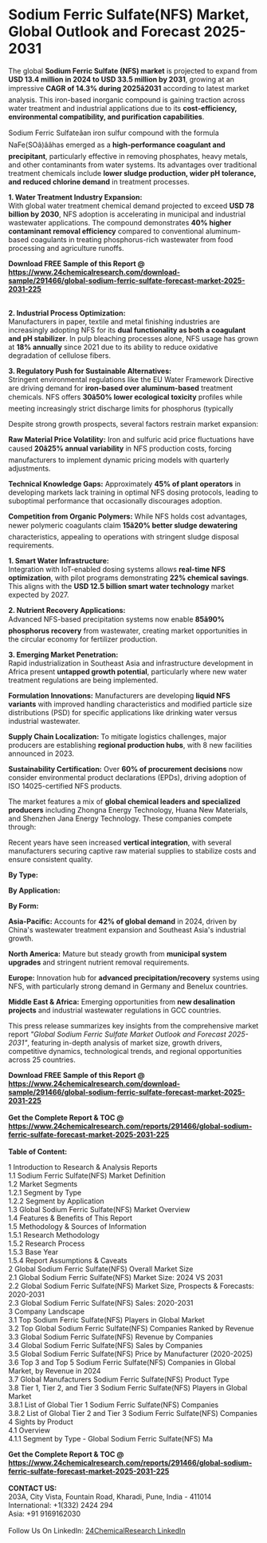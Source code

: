 <h1>Sodium Ferric Sulfate(NFS) Market, Global Outlook and Forecast 2025-2031</h1><p>The global <strong>Sodium Ferric Sulfate (NFS) market</strong> is projected to expand from <strong>USD 13.4 million in 2024 to USD 33.5 million by 2031</strong>, growing at an impressive <strong>CAGR of 14.3% during 2025â2031</strong> according to latest market analysis. This iron-based inorganic compound is gaining traction across water treatment and industrial applications due to its <strong>cost-efficiency, environmental compatibility, and purification capabilities</strong>.</p><p>Sodium Ferric Sulfateâan iron sulfur compound with the formula NaFe(SOâ)ââhas emerged as a <strong>high-performance coagulant and precipitant</strong>, particularly effective in removing phosphates, heavy metals, and other contaminants from water systems. Its advantages over traditional treatment chemicals include <strong>lower sludge production, wider pH tolerance, and reduced chlorine demand</strong> in treatment processes.</p><p><strong>1. Water Treatment Industry Expansion:</strong><br>
With global water treatment chemical demand projected to exceed <strong>USD 78 billion by 2030</strong>, NFS adoption is accelerating in municipal and industrial wastewater applications. The compound demonstrates <strong>40% higher contaminant removal efficiency</strong> compared to conventional aluminum-based coagulants in treating phosphorus-rich wastewater from food processing and agriculture runoffs.</p><div><b>Download FREE Sample of this Report @ 
            <a href="https://www.24chemicalresearch.com/download-sample/291466/global-sodium-ferric-sulfate-forecast-market-2025-2031-225">
            https://www.24chemicalresearch.com/download-sample/291466/global-sodium-ferric-sulfate-forecast-market-2025-2031-225</a></b></div><br><p><strong>2. Industrial Process Optimization:</strong><br>
Manufacturers in paper, textile and metal finishing industries are increasingly adopting NFS for its <strong>dual functionality as both a coagulant and pH stabilizer</strong>. In pulp bleaching processes alone, NFS usage has grown at <strong>18% annually</strong> since 2021 due to its ability to reduce oxidative degradation of cellulose fibers.</p><p><strong>3. Regulatory Push for Sustainable Alternatives:</strong><br>
Stringent environmental regulations like the EU Water Framework Directive are driving demand for <strong>iron-based over aluminum-based</strong> treatment chemicals. NFS offers <strong>30â50% lower ecological toxicity</strong> profiles while meeting increasingly strict discharge limits for phosphorus (typically 

</p><p>Despite strong growth prospects, several factors restrain market expansion:</p><p><strong>Raw Material Price Volatility:</strong> Iron and sulfuric acid price fluctuations have caused <strong>20â25% annual variability</strong> in NFS production costs, forcing manufacturers to implement dynamic pricing models with quarterly adjustments.</p><p><strong>Technical Knowledge Gaps:</strong> Approximately <strong>45% of plant operators</strong> in developing markets lack training in optimal NFS dosing protocols, leading to suboptimal performance that occasionally discourages adoption.</p><p><strong>Competition from Organic Polymers:</strong> While NFS holds cost advantages, newer polymeric coagulants claim <strong>15â20% better sludge dewatering</strong> characteristics, appealing to operations with stringent sludge disposal requirements.</p><p><strong>1. Smart Water Infrastructure:</strong><br>
Integration with IoT-enabled dosing systems allows <strong>real-time NFS optimization</strong>, with pilot programs demonstrating <strong>22% chemical savings</strong>. This aligns with the <strong>USD 12.5 billion smart water technology</strong> market expected by 2027.</p><p><strong>2. Nutrient Recovery Applications:</strong><br>
Advanced NFS-based precipitation systems now enable <strong>85â90% phosphorus recovery</strong> from wastewater, creating market opportunities in the circular economy for fertilizer production.</p><p><strong>3. Emerging Market Penetration:</strong><br>
Rapid industrialization in Southeast Asia and infrastructure development in Africa present <strong>untapped growth potential</strong>, particularly where new water treatment regulations are being implemented.</p><p><strong>Formulation Innovations:</strong> Manufacturers are developing <strong>liquid NFS variants</strong> with improved handling characteristics and modified particle size distributions (PSD) for specific applications like drinking water versus industrial wastewater.</p><p><strong>Supply Chain Localization:</strong> To mitigate logistics challenges, major producers are establishing <strong>regional production hubs</strong>, with 8 new facilities announced in 2023.</p><p><strong>Sustainability Certification:</strong> Over <strong>60% of procurement decisions</strong> now consider environmental product declarations (EPDs), driving adoption of ISO 14025-certified NFS products.</p><p>The market features a mix of <strong>global chemical leaders and specialized producers</strong> including Zhongna Energy Technology, Huana New Materials, and Shenzhen Jana Energy Technology. These companies compete through:</p><p>Recent years have seen increased <strong>vertical integration</strong>, with several manufacturers securing captive raw material supplies to stabilize costs and ensure consistent quality.</p><p><strong>By Type:</strong></p><p><strong>By Application:</strong></p><p><strong>By Form:</strong></p><p><strong>Asia-Pacific:</strong> Accounts for <strong>42% of global demand</strong> in 2024, driven by China's wastewater treatment expansion and Southeast Asia's industrial growth.</p><p><strong>North America:</strong> Mature but steady growth from <strong>municipal system upgrades</strong> and stringent nutrient removal requirements.</p><p><strong>Europe:</strong> Innovation hub for <strong>advanced precipitation/recovery</strong> systems using NFS, with particularly strong demand in Germany and Benelux countries.</p><p><strong>Middle East &amp; Africa:</strong> Emerging opportunities from <strong>new desalination projects</strong> and industrial wastewater regulations in GCC countries.</p><p>This press release summarizes key insights from the comprehensive market report <em>"Global Sodium Ferric Sulfate Market Outlook and Forecast 2025-2031"</em>, featuring in-depth analysis of market size, growth drivers, competitive dynamics, technological trends, and regional opportunities across 25 countries.</p><div><b>Download FREE Sample of this Report @ 
            <a href="https://www.24chemicalresearch.com/download-sample/291466/global-sodium-ferric-sulfate-forecast-market-2025-2031-225">
            https://www.24chemicalresearch.com/download-sample/291466/global-sodium-ferric-sulfate-forecast-market-2025-2031-225</a></b></div><br><div><b>Get the Complete Report & TOC @ 
            <a href="https://www.24chemicalresearch.com/reports/291466/global-sodium-ferric-sulfate-forecast-market-2025-2031-225">
            https://www.24chemicalresearch.com/reports/291466/global-sodium-ferric-sulfate-forecast-market-2025-2031-225</a></b></div><br>
            <b>Table of Content:</b><p>1 Introduction to Research & Analysis Reports<br />
 1.1 Sodium Ferric Sulfate(NFS) Market Definition<br />
 1.2 Market Segments<br />
 1.2.1 Segment by Type<br />
 1.2.2 Segment by Application<br />
 1.3 Global Sodium Ferric Sulfate(NFS) Market Overview<br />
 1.4 Features & Benefits of This Report<br />
 1.5 Methodology & Sources of Information<br />
 1.5.1 Research Methodology<br />
 1.5.2 Research Process<br />
 1.5.3 Base Year<br />
 1.5.4 Report Assumptions & Caveats<br />
2 Global Sodium Ferric Sulfate(NFS) Overall Market Size<br />
 2.1 Global Sodium Ferric Sulfate(NFS) Market Size: 2024 VS 2031<br />
 2.2 Global Sodium Ferric Sulfate(NFS) Market Size, Prospects & Forecasts: 2020-2031<br />
 2.3 Global Sodium Ferric Sulfate(NFS) Sales: 2020-2031<br />
3 Company Landscape<br />
 3.1 Top Sodium Ferric Sulfate(NFS) Players in Global Market<br />
 3.2 Top Global Sodium Ferric Sulfate(NFS) Companies Ranked by Revenue<br />
 3.3 Global Sodium Ferric Sulfate(NFS) Revenue by Companies<br />
 3.4 Global Sodium Ferric Sulfate(NFS) Sales by Companies<br />
 3.5 Global Sodium Ferric Sulfate(NFS) Price by Manufacturer (2020-2025)<br />
 3.6 Top 3 and Top 5 Sodium Ferric Sulfate(NFS) Companies in Global Market, by Revenue in 2024<br />
 3.7 Global Manufacturers Sodium Ferric Sulfate(NFS) Product Type<br />
 3.8 Tier 1, Tier 2, and Tier 3 Sodium Ferric Sulfate(NFS) Players in Global Market<br />
 3.8.1 List of Global Tier 1 Sodium Ferric Sulfate(NFS) Companies<br />
 3.8.2 List of Global Tier 2 and Tier 3 Sodium Ferric Sulfate(NFS) Companies<br />
4 Sights by Product<br />
 4.1 Overview<br />
 4.1.1 Segment by Type - Global Sodium Ferric Sulfate(NFS) Ma</p><div><b>Get the Complete Report & TOC @ 
            <a href="https://www.24chemicalresearch.com/reports/291466/global-sodium-ferric-sulfate-forecast-market-2025-2031-225">
            https://www.24chemicalresearch.com/reports/291466/global-sodium-ferric-sulfate-forecast-market-2025-2031-225</a></b></div><br><b>CONTACT US:</b><br>
            203A, City Vista, Fountain Road, Kharadi, Pune, India - 411014<br>
            International: +1(332) 2424 294<br>
            Asia: +91 9169162030 <br><br>
            Follow Us On LinkedIn: <a href="https://www.linkedin.com/company/24chemicalresearch/">24ChemicalResearch LinkedIn</a>